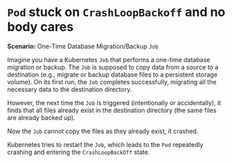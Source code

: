 # `Pod` stuck on `CrashLoopBackoff` and no body cares

**Scenario:** One-Time Database Migration/Backup `Job`

Imagine you have a Kubernetes `Job` that performs a one-time database migration or backup.
The `Job` is supposed to copy data from a source to a destination
(e.g., migrate or backup database files to a persistent storage volume).
On its first run, the `Job` completes successfully,
migrating all the necessary data to the destination directory.

However, the next time the `Job` is triggered (intentionally or accidentally),
it finds that all files already exist in the destination directory (the same files are already backed up).

Now the `Job` cannot copy the files as they already exist,
it crashed.

Kubernetes tries to restart the `Job`, which leads to the `Pod` repeatedly crashing and entering the `CrashLoopBackOff` state.
